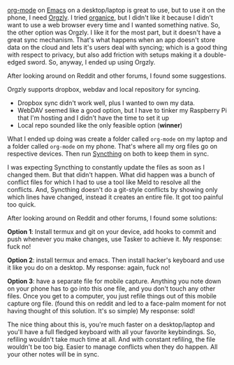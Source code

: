 [org-mode](https://orgmode.org) on [Emacs](https://www.gnu.org/software/emacs) on a desktop/laptop is great to use, but to use it on the phone, I need [Orgzly](http://www.orgzly.com). I tried [organice](https://organice.200ok.ch), but I didn't like it because I didn't want to use a web browser every time and I wanted something native. So, the other option was Orgzly. I like it for the most part, but it doesn't have a great sync mechanism. That's what happens when an app doesn't store data on the cloud and lets it's users deal with syncing; which is a good thing with respect to privacy, but also add friction with setups making it a double-edged sword. So, anyway, I ended up using Orgzly.

After looking around on Reddit and other forums, I found some suggestions.

Orgzly supports dropbox, webdav and local repository for syncing.

-   Dropbox sync didn't work well, plus I wanted to own my data.
-   WebDAV seemed like a good option, but I have to tinker my Raspberry Pi that I'm hosting and I didn't have the time to set it up
-   Local repo sounded like the only feasible option (**winner**)

What I ended up doing was create a folder called `org-mode` on my laptop and a folder called `org-mode` on my phone. That's where all my org files go on respective devices. Then run [Syncthing](https://syncthing.net) on both to keep them in sync.

I was expecting Syncthing to constantly update the files as soon as I changed them. But that didn't happen. What did happen was a bunch of conflict files for which I had to use a tool like Meld to resolve all the conflicts. And, Syncthing doesn't do a git-style conflicts by showing only which lines have changed, instead it creates an entire file. It got too painful too quick.

After looking around on Reddit and other forums, I found some solutions:

**Option 1**: Install termux and git on your device, add hooks to commit and push whenever you make changes, use Tasker to achieve it.
My response: fuck no!

**Option 2**: install termux and emacs. Then install hacker's keyboard and use it like you do on a desktop.
My response: again, fuck no!

**Option 3**: have a separate file for mobile capture. Anything you note down on your phone has to go into this one file, and you don't touch any other files. Once you get to a computer, you just refile things out of this mobile capture org file. (found this on reddit and led to a face-palm moment for not having thought of this solution. It's so simple)
My response: sold!

The nice thing about this is, you're much faster on a desktop/laptop and you'll have a full fledged keyboard with all your favorite keybindings. So, refiling wouldn't take much time at all. And with constant refiling, the file wouldn't be too big. Easier to manage conflicts when they do happen. All your other notes will be in sync.
